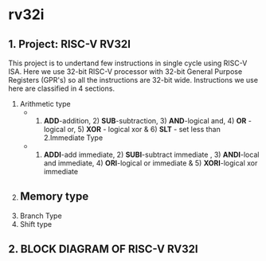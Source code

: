 # rv32i
## 1. Project: RISC-V RV32I
This project is to undertand few instructions in single cycle using RISC-V ISA. Here we use 32-bit RISC-V processor with 32-bit General Purpose Registers (GPR's) so all the instructions are 32-bit wide. Instructions we use here are classified in 4 sections.
1. <slt>Arithmetic type</slt>  
   - 1) **ADD**-addition, 2) **SUB**-subtraction, 3) **AND**-logical and, 4) **OR** -logical or, 5) **XOR** - logical xor & 6) **SLT** - set less than
2.<slt>Immediate Type</slt>
   - 1) **ADDI**-add immediate, 2) **SUBI**-subtract immediate , 3) **ANDI**-local and immediate, 4) **ORI**-logical or immediate & 5) **XORI**-logical xor immediate
3. <slt>Memory type</slt>  
    - 
4. <slt>Branch Type</slt>  
5. <slt>Shift type</slt>  


## 2. BLOCK DIAGRAM OF RISC-V RV32I


